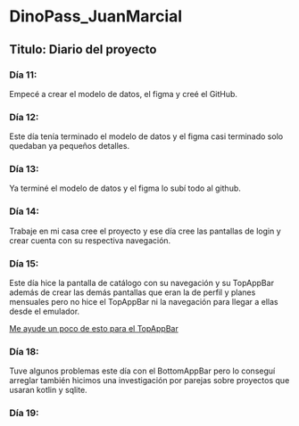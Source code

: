 # DinoPass_JuanMarcial
## Titulo: Diario del proyecto
### Día 11:
Empecé a crear el modelo de datos, el figma y creé el GitHub.
### Día 12:
Este día tenía terminado el modelo de datos y el figma casi terminado solo quedaban ya pequeños detalles.
### Día 13:
Ya terminé el modelo de datos y el figma lo subí todo al github.
### Día 14:
Trabaje en mi casa cree el proyecto y ese día cree las pantallas de login y crear cuenta con su respectiva navegación.
### Día 15:
Este día hice la pantalla de catálogo con su navegación y su TopAppBar además de crear las demás pantallas que eran la de perfil y planes mensuales pero no hice el TopAppBar ni la navegación para llegar a ellas desde el emulador.

[Me ayude un poco de esto para el TopAppBar](https://foso.github.io/Jetpack-Compose-Playground/material/topappbar/)
### Día 18:
Tuve algunos problemas este día con el BottomAppBar pero lo conseguí arreglar también hicimos una investigación por parejas sobre proyectos que usaran kotlin y sqlite.
### Día 19:
